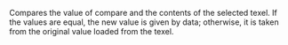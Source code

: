 Compares the value of compare and the contents of the selected texel. If the values are equal, the new value is given by data; otherwise, it is taken from the original value loaded from the texel.